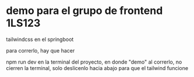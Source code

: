 # demo para el grupo de frontend 1LS123

tailwindcss en el springboot

para correrlo, hay que hacer

npm run dev en la terminal del proyecto, en donde "demo"
al correrlo, no cierren la terminal, solo deslicenlo hacia abajo para que el tailwind funcione
